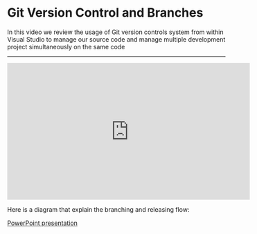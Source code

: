 ﻿# Git Version Control and Branches

In this video we review the usage of Git version controls system from within Visual Studio to manage our source code and manage multiple development project simultaneously on the same code

---
<iframe width="560" height="315" src="https://www.youtube.com/embed/7PvtjJwMXYo?list=PL1DEQjXG2xnJytCf0EkMYxwdOegOgrB9H" frameborder="0" allowfullscreen></iframe>

Here is a diagram that explain the branching and releasing flow:


[PowerPoint presentation](VersionControlandBranches.pptx)